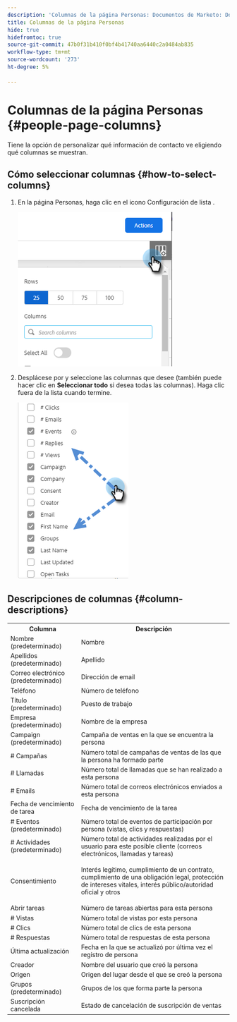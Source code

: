 ```yaml
---
description: 'Columnas de la página Personas: Documentos de Marketo: Documentación del producto'
title: Columnas de la página Personas
hide: true
hidefromtoc: true
source-git-commit: 47b0f31b410f0bf4b41740aa6440c2a0484ab835
workflow-type: tm+mt
source-wordcount: '273'
ht-degree: 5%

---
```


# Columnas de la página Personas {#people-page-columns}

Tiene la opción de personalizar qué información de contacto ve eligiendo qué columnas se muestran.

## Cómo seleccionar columnas {#how-to-select-columns}

1. En la página Personas, haga clic en el icono Configuración de lista .

   ![](assets/people-page-columns-1.png)

1. Desplácese por y seleccione las columnas que desee (también puede hacer clic en **Seleccionar todo** si desea todas las columnas). Haga clic fuera de la lista cuando termine.

   ![](assets/people-page-columns-2.png)

## Descripciones de columnas {#column-descriptions}

<table> 
 <colgroup> 
  <col> 
  <col> 
 </colgroup> 
 <tbody> 
  <tr> 
   <th>Columna</th> 
   <th>Descripción</th> 
  </tr> 
  <tr> 
   <td>Nombre (predeterminado)</td> 
   <td>Nombre</td> 
  </tr> 
  <tr> 
   <td>Apellidos (predeterminado)</td> 
   <td>Apellido</td> 
  </tr> 
  <tr> 
   <td colspan="1">Correo electrónico (predeterminado)</td> 
   <td colspan="1">Dirección de email</td> 
  </tr> 
  <tr> 
   <td colspan="1">Teléfono</td> 
   <td colspan="1">Número de teléfono</td> 
  </tr> 
  <tr> 
   <td colspan="1">Título (predeterminado)</td> 
   <td colspan="1">Puesto de trabajo</td> 
  </tr> 
  <tr> 
   <td>Empresa (predeterminado)</td> 
   <td>Nombre de la empresa</td> 
  </tr> 
  <tr> 
   <td>Campaign (predeterminado)</td> 
   <td>Campaña de ventas en la que se encuentra la persona</td> 
  </tr> 
  <tr> 
   <td># Campañas</td> 
   <td>Número total de campañas de ventas de las que la persona ha formado parte</td> 
  </tr> 
  <tr> 
   <td># Llamadas</td> 
   <td>Número total de llamadas que se han realizado a esta persona</td> 
  </tr> 
  <tr> 
   <td># Emails</td> 
   <td>Número total de correos electrónicos enviados a esta persona</td> 
  </tr> 
  <tr> 
   <td>Fecha de vencimiento de tarea</td> 
   <td>Fecha de vencimiento de la tarea</td> 
  </tr> 
  <tr> 
   <td># Eventos (predeterminado)</td> 
   <td>Número total de eventos de participación por persona (vistas, clics y respuestas)</td> 
  </tr> 
  <tr> 
   <td># Actividades (predeterminado)</td> 
   <td>Número total de actividades realizadas por el usuario para este posible cliente (correos electrónicos, llamadas y tareas)</td> 
  </tr> 
  <tr> 
   <td>Consentimiento</td> 
   <td><p>Interés legítimo, cumplimiento de un contrato, cumplimiento de una obligación legal, protección de intereses vitales, interés público/autoridad oficial y otros</p></td> 
  </tr> 
  <tr> 
   <td>Abrir tareas</td> 
   <td>Número de tareas abiertas para esta persona</td> 
  </tr> 
  <tr> 
   <td># Vistas</td> 
   <td>Número total de vistas por esta persona</td> 
  </tr> 
  <tr> 
   <td># Clics</td> 
   <td>Número total de clics de esta persona</td> 
  </tr> 
  <tr> 
   <td># Respuestas</td> 
   <td>Número total de respuestas de esta persona</td> 
  </tr> 
  <tr> 
   <td>Última actualización</td> 
   <td>Fecha en la que se actualizó por última vez el registro de persona</td> 
  </tr> 
  <tr> 
   <td>Creador</td> 
   <td>Nombre del usuario que creó la persona</td> 
  </tr> 
  <tr> 
   <td>Origen</td> 
   <td>Origen del lugar desde el que se creó la persona</td> 
  </tr> 
  <tr> 
   <td>Grupos (predeterminado)</td> 
   <td>Grupos de los que forma parte la persona</td> 
  </tr> 
  <tr> 
   <td colspan="1">Suscripción cancelada</td> 
   <td colspan="1">Estado de cancelación de suscripción de ventas</td> 
  </tr> 
 </tbody> 
</table>
